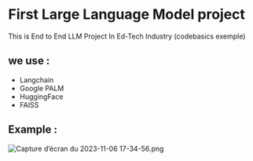 # First Large Language Model project

This is End to End LLM Project In Ed-Tech Industry (codebasics exemple)

## we use : 
-   Langchain  
-   Google PALM 
-   HuggingFace
-   FAISS 

## Example :
![Capture d’écran du 2023-11-06 17-34-56.png](..%2F..%2F..%2F..%2FImages%2FCaptures%20d%E2%80%99%C3%A9cran%2FCapture%20d%E2%80%99%C3%A9cran%20du%202023-11-06%2017-34-56.png)